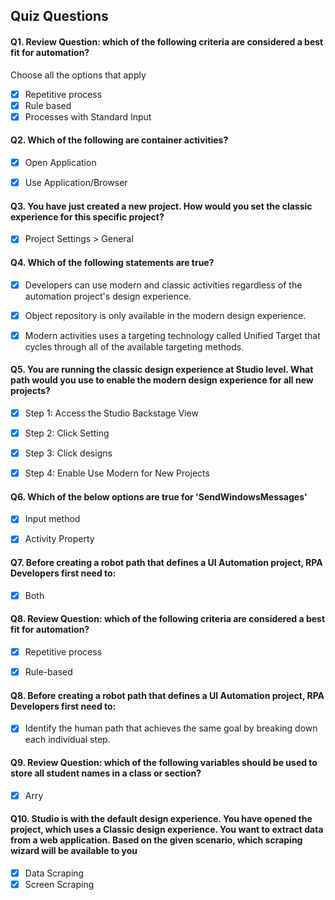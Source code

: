 ## Quiz Questions

#### Q1. Review Question: which of the following criteria are considered a best fit for automation?
Choose all the options that apply

- [x] Repetitive process
- [x] Rule based
- [x] Processes with Standard Input 

#### Q2. Which of the following are container activities? 
  
- [x] Open Application
- [x] Use Application/Browser


#### Q3. You have just created a new project. How would you set the classic experience for this specific project?

- [x] Project Settings > General 


#### Q4. Which of the following statements are true? 

- [x] Developers can use modern and classic activities regardless of the automation project's design experience. 
- [x] Object repository is only available in the modern design experience. 
- [x] Modern activities uses a targeting technology called Unified Target that cycles through all of the available targeting methods.


#### Q5. You are running the classic design experience at Studio level. What path would you use to enable the modern design experience for all new projects?

- [x] Step 1:   Access the Studio Backstage View
- [x] Step 2: Click Setting
- [x] Step 3: Click designs
- [x] Step 4: Enable Use Modern for New Projects


#### Q6. Which of the below options are true for 'SendWindowsMessages'

- [x] Input method
- [x] Activity Property


#### Q7. Before creating a robot path that defines a UI Automation project, RPA Developers first need to: 

- [x] Both


#### Q8. Review Question: which of the following criteria are considered a best fit for automation?

- [x] Repetitive process
- [x] Rule-based 


#### Q8. Before creating a robot path that defines a UI Automation project, RPA Developers first need to: 
- [x] Identify the human path that achieves the same goal by breaking down each individual step.


#### Q9. Review Question: which of the following variables should be used to store all student names in a class or section? 
- [x] Arry


#### Q10. Studio is with the default design experience. You have opened the project, which uses a Classic design experience. You want to extract data from a web application. Based on the given scenario, which scraping wizard will be available to you

- [x] Data Scraping
- [x] Screen Scraping
